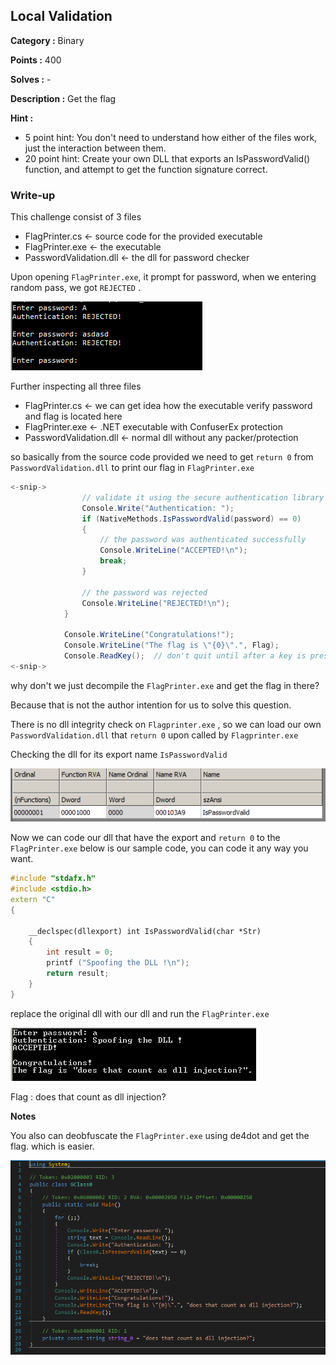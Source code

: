 ## Local Validation

**Category :** Binary

**Points :** 400

**Solves :** -

**Description :**
Get the flag

**Hint :** 
- 5 point hint: You don't need to understand how either of the files work, just the interaction between them.
- 20 point hint: Create your own DLL that exports an IsPasswordValid() function, and attempt to get the function signature correct.
### Write-up

This challenge consist of 3 files
- FlagPrinter.cs <- source code for the provided executable
- FlagPrinter.exe <- the executable
- PasswordValidation.dll <- the dll for password checker

Upon opening `FlagPrinter.exe`, it prompt for password, when we entering random pass, we got `REJECTED` .

![image](https://github.com/alejndalliance/Singapore-Cyber-Conquest-2018/blob/master/challenges/Reverse%20engineering/Local%20validation%20(400)/img/flagprinter.PNG)

Further inspecting all three files
- FlagPrinter.cs <- we can get idea how the executable verify password and flag is located here
- FlagPrinter.exe <- .NET executable with ConfuserEx protection 
- PasswordValidation.dll <- normal dll without any packer/protection

so basically from the source code provided we need to get `return 0` from `PasswordValidation.dll` to print our flag in `FlagPrinter.exe`
```csharp
<-snip->
                // validate it using the secure authentication library
                Console.Write("Authentication: ");
                if (NativeMethods.IsPasswordValid(password) == 0)
                {
                    // the password was authenticated successfully
                    Console.WriteLine("ACCEPTED!\n");
                    break;
                }

                // the password was rejected
                Console.WriteLine("REJECTED!\n");
            }

            Console.WriteLine("Congratulations!");
            Console.WriteLine("The flag is \"{0}\".", Flag);
            Console.ReadKey();  // don't quit until after a key is pressed
<-snip->
```

why don't we just decompile the `FlagPrinter.exe` and get the flag in there?

Because that is not the author intention for us to solve this question.

There is no dll integrity check on `Flagprinter.exe` , so we can load our own `PasswordValidation.dll` that `return 0` upon called by `Flagprinter.exe`

Checking the dll for its export name `IsPasswordValid`

![image](https://github.com/alejndalliance/Singapore-Cyber-Conquest-2018/blob/master/challenges/Reverse%20engineering/Local%20validation%20(400)/img/export.PNG)

Now we can code our dll that have the export and `return 0` to the `FlagPrinter.exe`
below is our sample code, you can code it any way you want.

```cpp
#include "stdafx.h"
#include <stdio.h>
extern "C"
{

	__declspec(dllexport) int IsPasswordValid(char *Str)
	{
		int result = 0;
		printf ("Spoofing the DLL !\n");
		return result;
	}
}
```
replace the original dll with our dll and run the `FlagPrinter.exe`

![image](https://github.com/alejndalliance/Singapore-Cyber-Conquest-2018/blob/master/challenges/Reverse%20engineering/Local%20validation%20(400)/img/flag.PNG)

Flag : does that count as dll injection?

**Notes**

You also can deobfuscate the `FlagPrinter.exe` using de4dot and get the flag. which is easier.

![image](https://github.com/alejndalliance/Singapore-Cyber-Conquest-2018/blob/master/challenges/Reverse%20engineering/Local%20validation%20(400)/img/de4dot.PNG)
